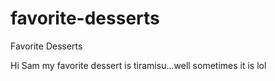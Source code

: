 # favorite-desserts
Favorite Desserts

Hi Sam my favorite dessert is tiramisu...well sometimes it is lol
